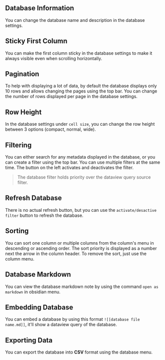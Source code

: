 ## Database Information

You can change the database name and description in the database settings.

## Sticky First Column

You can make the first column sticky in the database settings to make it always visible even when scrolling horizontally.

## Pagination

To help with displaying a lot of data, by default the database displays only 10 rows and allows changing the pages using the top bar. You can change the number of rows displayed per page in the database settings.

## Row Height

In the database settings under `cell size`, you can change the row height between 3 options (compact, normal, wide).

## Filtering

You can either search for any metadata displayed in the database, or you can create a filter using the top bar. You can use multiple filters at the same time. The button on the left activates and deactivates the filter.

> The database filter holds priority over the dataview query source filter.

## Refresh Database

There is no actual refresh button, but you can use the `activate/desactive filter` button to refresh the database.

## Sorting

You can sort one column or multiple columns from the column's menu in descending or ascending order. The sort priority is displayed as a number next the arrow in the column header. To remove the sort, just use the column menu.

## Database Markdown

You can view the database markdown note by using the command `open as markdown` in obsidian menu.

## Embedding Database

You can embed a database by using this format `![[database file name.md]]`, it'll show a dataview query of the database.

## Exporting Data

You can export the database into **CSV** format using the database menu.